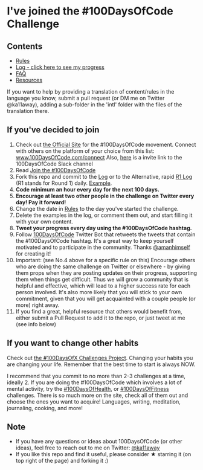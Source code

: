 # I've joined the #100DaysOfCode Challenge

## Contents

- [Rules](rules.md)
- [Log - click here to see my progress](Log.md)
- [FAQ](FAQ.md)
- [Resources](resources.md)

If you want to help by providing a translation of content/rules in the language you know, submit a pull request (or DM me on Twitter @ka11away), adding a sub-folder in the 'intl' folder with the files of the translation there.

## If you've decided to join

1. Check out [the Official Site](http://100daysofcode.com/) for the #100DaysOfCode movement. Connect with others on the platform of your choice from this list: www.100DaysOfCode.com/connect
   Also, [here](https://join.slack.com/t/100xcode/shared_invite/enQtMzA2NzUyODY4MTgyLWM2NzMzYzBmZTcwOTk0MzM2YTI5OWQzM2M3ZTVjZTUyMTE0NDk3ZjdiZmExNGU5Mjg3ODgzZTQxODI3YTNjZjA) is a invite link to the 100DaysOfCode Slack channel
2. Read [Join the #100DaysOfCode](https://medium.freecodecamp.com/join-the-100daysofcode-556ddb4579e4)
3. Fork this repo and commit to the [Log](log.md) or to the Alternative, rapid [R1 Log](r1-log.md) (R1 stands for Round 1) daily. [Example](https://github.com/Kallaway/100-days-kallaway-log).
4. **Code minimum an hour every day for the next 100 days.**
5. **Encourage at least two other people in the challenge on Twitter every day! Pay it forward!**
6. Change the date in [Rules](rules.md) to the day you've started the challenge.
7. Delete the examples in the log, or comment them out, and start filling it with your own content.
8. **Tweet your progress every day using the #100DaysOfCode hashtag.**
9. Follow [100DaysOfCode](https://twitter.com/_100DaysOfCode) Twitter Bot that retweets the tweets that contain the #100DaysOfCode hashtag. It's a great way to keep yourself motivated and to participate in the community. Thanks [@amanhimself](https://twitter.com/amanhimself) for creating it!
10. Important: (see No.4 above for a specific rule on this) Encourage others who are doing the same challenge on Twitter or elsewhere - by giving them props when they are posting updates on their progress, supporting them when things get difficult. Thus we will grow a community that is helpful and effective, which will lead to a higher success rate for each person involved. It's also more likely that you will stick to your own commitment, given that you will get acquainted with a couple people (or more) right away.
11. If you find a great, helpful resource that others would benefit from, either submit a Pull Request to add it to the repo, or just tweet at me (see info below)

## If you want to change other habits

Check out [the #100DaysOfX Challenges Project](http://100daysofx.com/). Changing your habits you are changing your life. Remember that the best time to start is always NOW.

I recommend that you commit to no more than 2-3 challenges at a time, ideally 2. If you are doing the #100DaysOfCode which involves a lot of mental activity, try the [#100DaysOfHealth](http://100daysofx.com/where-x-is/health/), or [#100DaysOfFitness](http://100daysofx.com/challenges/) challenges. There is so much more on the site, check all of them out and choose the ones you want to acquire! Languages, writing, meditation, journaling, cooking, and more!

## Note

- If you have any questions or ideas about 100DaysOfCode (or other ideas), feel free to reach out to me on Twitter: [@ka11away](https://twitter.com/ka11away)
- If you like this repo and find it useful, please consider &#9733; starring it (on top right of the page) and forking it :)
